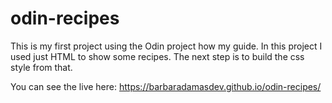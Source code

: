 # odin-recipes

This is my first project using the Odin project how my guide. In this project I used just HTML to show some recipes. The next step is to build the css style from that.

You can see the live here:
https://barbaradamasdev.github.io/odin-recipes/
